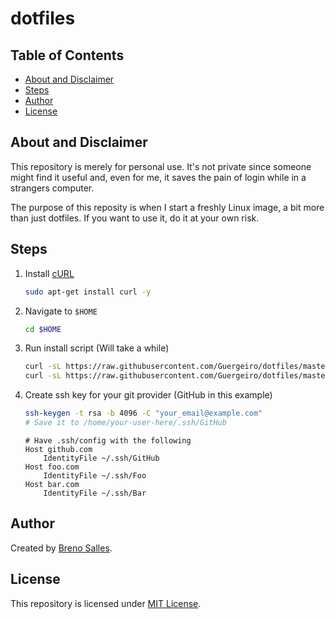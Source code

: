 # dotfiles

## Table of Contents

- [About and Disclaimer](#about-and-disclaimer)
- [Steps](#steps)
- [Author](#author)
- [License](#license)

## About and Disclaimer

This repository is merely for personal use. It's not private since someone might find it useful and, even for me, it saves the pain of login while in a strangers computer.

The purpose of this reposity is when I start a freshly Linux image, a bit more than just dotfiles. If you want to use it, do it at your own risk.

## Steps

1. Install [cURL](https://curl.haxx.se/)

   ```bash
   sudo apt-get install curl -y
   ```

2. Navigate to `$HOME`

   ```bash
   cd $HOME
   ```

3. Run install script (Will take a while)

   ```bash
   curl -sL https://raw.githubusercontent.com/Guergeiro/dotfiles/master/install.sh | sh
   curl -sL https://raw.githubusercontent.com/Guergeiro/dotfiles/master/install.sh | sh -s -- -with-fonts
   ```

4. Create ssh key for your git provider (GitHub in this example)

   ```bash
   ssh-keygen -t rsa -b 4096 -C "your_email@example.com"
   # Save it to /home/your-user-here/.ssh/GitHub
   ```

   ```
   # Have .ssh/config with the following
   Host github.com
       IdentityFile ~/.ssh/GitHub
   Host foo.com
       IdentityFile ~/.ssh/Foo
   Host bar.com
       IdentityFile ~/.ssh/Bar
   ```

## Author

Created by [Breno Salles](https://brenosalles.com).

## License

This repository is licensed under [MIT License](./LICENSE).
